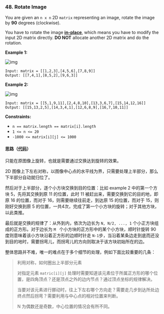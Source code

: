 ### 48. Rotate Image

You are given an `n x n` 2D `matrix` representing an image, rotate the image by **90** degrees (clockwise).

You have to rotate the image [**in-place**](https://en.wikipedia.org/wiki/In-place_algorithm), which means you have to modify the input 2D matrix directly. **DO NOT** allocate another 2D matrix and do the rotation.

 

**Example 1:**

![img](https://assets.leetcode.com/uploads/2020/08/28/mat1.jpg)

```
Input: matrix = [[1,2,3],[4,5,6],[7,8,9]]
Output: [[7,4,1],[8,5,2],[9,6,3]]
```

**Example 2:**

![img](https://assets.leetcode.com/uploads/2020/08/28/mat2.jpg)

```
Input: matrix = [[5,1,9,11],[2,4,8,10],[13,3,6,7],[15,14,12,16]]
Output: [[15,13,2,5],[14,3,4,1],[12,6,8,9],[16,7,10,11]]
```

 

**Constraints:**

- `n == matrix.length == matrix[i].length`
- `1 <= n <= 20`
- `-1000 <= matrix[i][j] <= 1000`

#### 思路（[代码](Solution.java)）

只能在原图像上旋转，也就是需要通过交换达到旋转的效果。

2D 图像上下左右对称，以图像中心点的水平线为界，只需要处理上半部分，那么下半部分自动就归位了。

然后对于上半部分，逐个小方块交换到目的位置：比如 example 2 中的第一个方块 5，先将其交换到原 11 的位置，此时 11 被赶出来，需要交换到它的目的地，即原 16 的位置，而对于 16，则需要继续往前走，到达原 15 的位置，而对于 15，则刚好交换到原 5 的位置，一共4次，完成了第一个小方块的旋转；对于其他方块，以此类推。

最后就是交换的规律了：从外到内，依次为边长为 `N, N/2, ..., 1` 个小正方块组成的正方形。对于边长为 `M ` 个小方块的正方形中的某个小方块，顺时针旋转 90 度则意味着该小方块沿着正方形的边顺时针走 `N-1`步，当沿着某条边走到底而还没到目的地时，需要拐弯儿，而拐弯儿的方向则取决于该方块初始所在的边。

整体思路并不难，唯一的难点在于多个细节的处理，例如下面比较重要的几条：

> 利用对称，如何圈出上半部分元素
>
> 对指定元素 `matric[i][j]` 处理时需要知道该元素位于所属正方形的哪个位置，是四角顶点？还是顶点之外的边内节点？通过顶点坐标的规律解决。
>
> 当要对该元素进行挪动时，往上下左右哪个方向走？需要走几步到达所处边终点然后拐弯？需要利用与中心点的相对位置来判断。
>
> N 为偶数还是奇数，中心位置的情况会有所不同。